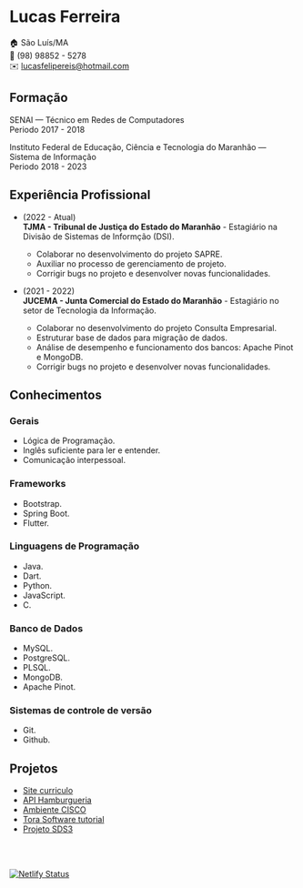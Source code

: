 # Lucas Ferreira

:house:    São Luís/MA <br>
:iphone:   (98) 98852 - 5278 <br>
:envelope:  lucasfelipereis@hotmail.com

## Formação
SENAI — Técnico em Redes de Computadores </br>
Periodo 2017 - 2018

Instituto Federal de Educação, Ciência e Tecnologia do Maranhão — Sistema de Informação </br>
Periodo 2018 - 2023

## Experiência Profissional
* (2022 -  Atual) <br>
  **TJMA - Tribunal de Justiça do Estado do Maranhão** -
  Estagiário na Divisão de Sistemas de Informção (DSI).
    * Colaborar no desenvolvimento do projeto SAPRE.
    * Auxiliar no processo de gerenciamento de projeto.
    * Corrigir bugs no projeto e desenvolver novas funcionalidades.

* (2021 -  2022) <br>
  **JUCEMA - Junta Comercial do Estado do Maranhão** -
  Estagiário no setor de Tecnologia da Informação.
    * Colaborar no desenvolvimento do projeto Consulta Empresarial.
    * Estruturar base de dados para migração de dados.
    * Análise de desempenho e funcionamento dos bancos: Apache Pinot e MongoDB.
    * Corrigir bugs no projeto e desenvolver novas funcionalidades.

## Conhecimentos
### Gerais
* Lógica de Programação.
* Inglês suficiente para ler e entender.
* Comunicação interpessoal.



### Frameworks
* Bootstrap.
* Spring Boot.
* Flutter.

### Linguagens de Programação
* Java.
* Dart.
* Python.
* JavaScript.
* C.

### Banco de Dados
* MySQL.
* PostgreSQL.
* PLSQL.
* MongoDB.
* Apache Pinot.

### Sistemas de controle de versão
* Git.
* Github.

## Projetos
* [Site curriculo][site.netlify]
* [API Hamburgueria][github.api]
* [Ambiente CISCO][github.cisco]
* [Tora Software tutorial][site.tora]
* [Projeto SDS3][github.sds]

<br></br>

[![Netlify Status](https://api.netlify.com/api/v1/badges/ae26dbf5-26f8-4c1a-bbd2-8183fad61d42/deploy-status)](https://app.netlify.com/sites/lucas-ferreira/deploys)

[site.githubpages]: <https://lucasfelip.github.io/curriculo/>
[site.netlify]: <https://lucas-ferreira.netlify.app/>
[github.lusca]: <https://github.com/LucasFelip>
[github.api]: <https://github.com/LucasFelip/backend_hambugueria>
[github.cisco]: <https://github.com/LucasFelip/AmbienteRedesCisco>
[site.tora]: <https://tora-projeto.vercel.app>
[github.sds]: <https://github.com/LucasFelip/projeto-sds3>
